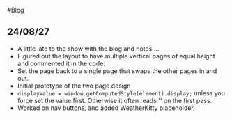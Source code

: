 #Blog

## 24/08/27

- A little late to the show with the blog and notes....
- Figured out the layout to have multiple vertical pages of equal height and commented it in the code.
- Set the page back to a single page that swaps the other pages in and out.
- Initial prototype of the two page design
- `displayValue = window.getComputedStyle(element).display;` unless you force set the value first. Otherwise it often reads '' on the first pass.
- Worked on nav buttons, and added WeatherKitty placeholder.
